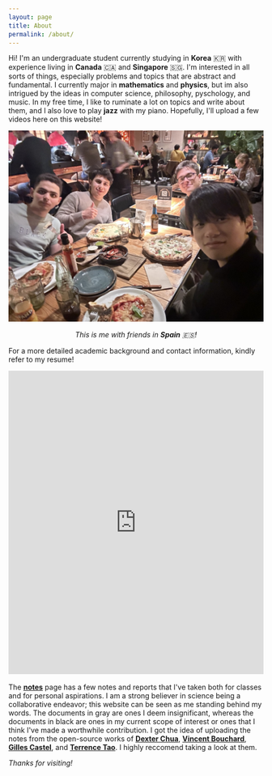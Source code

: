 ```yaml
---
layout: page
title: About
permalink: /about/
---
```


Hi! I'm an undergraduate student currently studying in **Korea** 🇰🇷 with experience living in **Canada** 🇨🇦 and **Singapore** 🇸🇬.  I'm interested in all sorts of things, especially problems and topics that are abstract and fundamental. I currently major in **mathematics** and **physics**, but im also intrigued by the ideas in computer science, philosophy, pyschology, and music. In my free time, I like to ruminate a lot on topics and write about them, and I also love to play **jazz** with my piano. Hopefully, I'll upload a few videos here on this website!

![Me_With_My_Friends.jpeg](/assets/img/Me_With_My_Friends.jpeg)

<p style="text-align:center">
<i>This is me with friends in <strong>Spain</strong> 🇪🇸!</i>
</p>

For a more detailed academic background and contact information, kindly refer to my resume!

<p style="margin-top:0.2cm;"></p>
<object data="mypdf.pdf" type="application/pdf" frameborder="0" width="100%" height="600px">
    <embed src="https://drive.google.com/file/d/1JA81YrcVtXOHSrP2fgtZ-8ByLK1f1t51/preview?usp=sharing" width="100%" height="600px">
</object>
<p style="margin-top:0.3cm;"></p>

The <a href="/notes.html">**notes**</a> page has a few notes and reports that I've taken both for classes and for personal aspirations. 
I am a strong believer in science being a collaborative endeavor; this website can be seen as me standing behind my words. 
The documents in gray are ones I deem insignificant, whereas the documents in black are ones in my current scope of interest or ones that I think I've made a worthwhile contribution. I got the idea of uploading the notes from the open-source works of <a href="https://dec41.user.srcf.net/"><strong>Dexter Chua</strong></a>, <a href="https://sites.ualberta.ca/~vbouchar/"><strong>Vincent Bouchard</strong></a>, <a href="https://castel.dev/"><strong>Gilles Castel</strong></a>, and <a href="https://terrytao.wordpress.com/"><strong>Terrence Tao</strong></a>. 
I highly reccomend taking a look at them.

*Thanks for visiting!*

